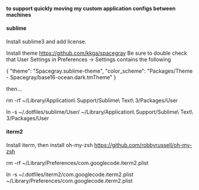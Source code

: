 #### to support quickly moving my custom application configs between machines


#### sublime
Install sublime3 and add license.

Install theme https://github.com/kkga/spacegray
Be sure to double check that User Settings in Preferences -> Settings contains the following

{
  "theme": "Spacegray.sublime-theme",
  "color_scheme": "Packages/Theme - Spacegray/base16-ocean.dark.tmTheme"
}


then...

rm -rf ~/Library/Application\ Support/Sublime\ Text\ 3/Packages/User


ln -s ~/.dotfiles/sublime/User/ ~/Library/Application\ Support/Sublime\ Text\ 3/Packages/User



#### iterm2
Install iterm, then install oh-my-zsh https://github.com/robbyrussell/oh-my-zsh

rm -rf ~/Library/Preferences/com.googlecode.iterm2.plist

ln -s ~/.dotfiles/iterm2/com.googlecode.iterm2.plist ~/Library/Preferences/com.googlecode.iterm2.plist

